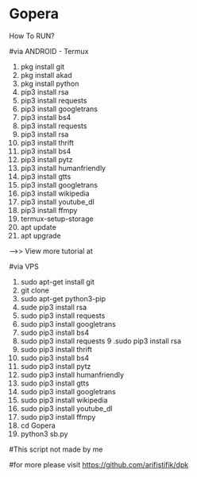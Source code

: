 # Gopera
How To RUN?

#via ANDROID - Termux
1. pkg install git
2. pkg install akad
3. pkg install python
4. pip3 install rsa
5. pip3 install requests
6. pip3 install googletrans
7. pip3 install bs4
8. pip3 install requests 
9. pip3 install rsa
10. pip3 install thrift
11. pip3 install bs4
12. pip3 install pytz
13. pip3 install humanfriendly
14. pip3 install gtts
15. pip3 install googletrans
16. pip3 install wikipedia
17. pip3 install youtube_dl
18. pip3 install ffmpy
19. termux-setup-storage
20. apt update
21. apt upgrade

-->> View more tutorial at 

#via VPS
1. sudo apt-get install git
2. git clone 
3. sudo apt-get python3-pip
4. sude pip3 install rsa
5. sudo pip3 install requests
6. sudo pip3 install googletrans
7. sudo pip3 install bs4
8. sudo pip3 install requests 9 .sudo pip3 install rsa
9. sudo pip3 install thrift
10. sudo pip3 install bs4
11. sudo pip3 install pytz
12. sudo pip3 install humanfriendly
13. sudo pip3 install gtts
14. sudo pip3 install googletrans
15. sudo pip3 install wikipedia
16. sudo pip3 install youtube_dl
17. sudo pip3 install ffmpy
18. cd Gopera
19. python3 sb.py

#This script not made by me

#for more please visit https://github.com/arifistifik/dpk
